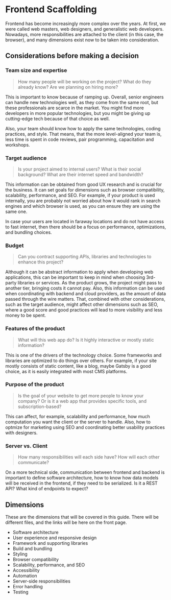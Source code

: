 # Frontend Scaffolding

Frontend has become increasingly more complex over the years. At first, we were called web masters, web designers, and generalistic web developers. Nowadays, more responsibilities are attached to the client (in this case, the browser), and many dimensions exist now to be taken into consideration.

## Considerations before making a decision

### Team size and expertise

> How many people will be working on the project? What do they already know? Are we planning on hiring more?

This is important to know because of ramping up. Overall, senior engineers can handle new technologies well, as they come from the same root, but these professionals are scarce in the market. You might find more developers in more popular technologies, but you might be giving up cutting-edge tech because of that choice as well.

Also, your team should know how to apply the same technologies, coding practices, and style. That means, that the more level-aligned your team is, less time is spent in code reviews, pair programming, capacitation and workshops.

### Target audience

> Is your project aimed to internal users? What is their social background? What are their internet speed and bandwidth?

This information can be obtained from good UX research and is crucial for the business. It can set goals for dimensions such as browser compatibility, scalability, performance, and SEO. For example, if your product is used internally, you are probably not worried about how it would rank in search engines and which browser is used, as you can ensure they are using the same one.

In case your users are located in faraway locations and do not have access to fast internet, then there should be a focus on performance, optimizations, and bundling choices.

### Budget

> Can you contract supporting APIs, libraries and technologies to enhance this project?

Although it can be abstract information to apply when developing web applications, this can be important to keep in mind when choosing 3rd-party libraries or services. As the product grows, the project might pass to another tier, bringing costs it cannot pay. Also, this information can be used when coordinating with backend and cloud providers, as the amount of data passed through the wire matters. That, combined with other considerations, such as the target audience, might affect other dimensions such as SEO, where a good score and good practices will lead to more visibility and less money to be spent.

### Features of the product

> What will this web app do? Is it highly interactive or mostly static information?

This is one of the drivers of the technology choice. Some frameworks and libraries are optimized to do things over others. For example, if your site mostly consists of static content, like a blog, maybe Gatsby is a good choice, as it is easily integrated with most CMS platforms.

### Purpose of the product

> Is the goal of your website to get more people to know your company? Or is it a web app that provides specific tools, and subscription-based?

This can affect, for example, scalability and performance, how much computation you want the client or the server to handle. Also, how to optmize for marketing using SEO and coordinating better usability practices with designers.

### Server vs. Client

> How many responsibilities will each side have? How will each other communicate?

On a more technical side, communication between frontend and backend is important to define software architecture, how to know how data models will be received in the frontend, if they need to be serialized. Is it a REST API? What kind of endpoints to expect?

## Dimensions

These are the dimensions that will be covered in this guide. There will be different files, and the links will be here on the front page.

- Software architecture
- User experience and responsive design
- Framework and supporting libraries
- Build and bundling
- Styling
- Browser compatibility
- Scalability, performance, and SEO
- Accessibility
- Automation
- Server-side responsibilities
- Error handling
- Testing